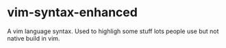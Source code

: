 vim-syntax-enhanced
===================

A vim language syntax. Used to highligh some stuff lots people use but not native build in vim.
